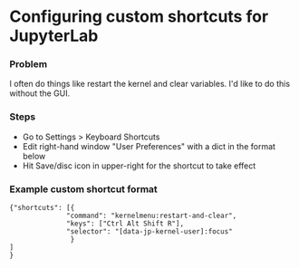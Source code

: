 # Configuring custom shortcuts for JupyterLab

### Problem
I often do things like restart the kernel and clear variables. I'd like to do this without the GUI.

### Steps
* Go to Settings > Keyboard Shortcuts
* Edit right-hand window "User Preferences" with a dict in the format below
* Hit Save/disc icon in upper-right for the shortcut to take effect

### Example custom shortcut format

```
{"shortcuts": [{
              "command": "kernelmenu:restart-and-clear",
              "keys": ["Ctrl Alt Shift R"],
              "selector": "[data-jp-kernel-user]:focus"
               }
]
}
```
